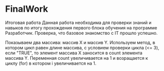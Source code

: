 # FinalWork
Итоговая работа
Данная работа необходима для проверки знаний и навыков по итогу прохождения первого блока обучения на программе Разработчик.
Проверка, что базовое знакомство с IT прошло успешно.

Показываем два массива: массив X и массив Y. Используем метод, в котором цикл равен длине массива, с условием проверки цикла (<= 3),
если "TRUE", то элемент массива Х заносится в count элемента массива Y. 
Переменная сount увеличивается на 1 и возращается к циклу (for) в котором i увеличивается на 1.
